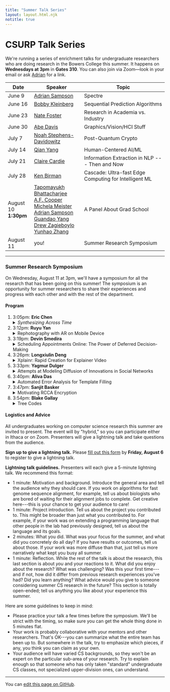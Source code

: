 ```yaml
---
title: "Summer Talk Series"
layout: layout.html.njk
notitle: true
---
```

# CSURP Talk Series

We're running a series of enrichment talks for undergraduate researchers who are doing research in the Bowers College this summer.
It happens on **Wednesdays at 3pm** in **Gates 310**.
You can also join via Zoom—look in your email or ask [Adrian](mailto:asampson@cs.cornell.edu) for a link.

<table>
    <thead>
        <tr>
            <th>Date</th>
            <th>Speaker</th>
            <th>Topic</th>
        </tr>
    </thead>
    <tbody>
        <tr>
            <td class="date">June 9</td>
            <td><a href="https://www.cs.cornell.edu/~asampson/">Adrian Sampson</a></td>
            <td>Spectre</td>
        </tr>
        <tr>
            <td class="date">June 16</td>
            <td><a href="https://www.cs.cornell.edu/~rdk/">Bobby Kleinberg</a></td>
            <td>Sequential Prediction Algorithms</td>
        </tr>
        <tr>
            <td class="date">June 23</td>
            <td><a href="https://www.cs.cornell.edu/~jnfoster/">Nate Foster</a></td>
            <td>Research in Academia vs. Industry</td>
        </tr>
        <tr>
            <td class="date">June 30</td>
            <td><a href="http://abedavis.com">Abe Davis</a></td>
            <td>Graphics/Vision/HCI Stuff</td>
        </tr>
        <tr>
            <td class="date">July 7</td>
            <td><a href="http://www.noahsd.com">Noah Stephens-Davidowitz</a></td>
            <td>Post-Quantum Crypto</td>
        </tr>
        <tr>
            <td class="date">July 14</td>
            <td><a href="https://yangqian.myportfolio.com">Qian Yang</a></td>
            <td>Human-Centered AI/ML</td>
        </tr>
        <tr>
            <td class="date">July 21</td>
            <td><a href="https://www.cs.cornell.edu/home/cardie/">Claire Cardie</a></td>
            <td>Information Extraction in NLP --- Then and Now</td>
        </tr>
        <tr>
            <td class="date">July 28</td>
            <td><a href="http://www.cs.cornell.edu/ken">Ken Birman</a></td>
            <td>Cascade: Ultra-fast Edge Computing for Intelligent ML</td>
        </tr>
        <tr>
            <td class="date">
                August 10<br>
                <b>1:30pm</b>
            </td>
            <td>
                <a href="https://sites.google.com/site/tapomayukh">Tapomayukh Bhattacharjee</a><br>
                <a href="https://cacioepe.pe">A.F. Cooper</a><br>
                <a href="https://michela-meister.github.io">Michela Meister</a><br>
                <a href="https://www.cs.cornell.edu/~asampson/">Adrian Sampson</a><br>
                <a href="https://www.guandaoyang.com">Guandao Yang</a><br>
                <a href="https://www.cs.cornell.edu/~dzag/">Drew Zagieboylo</a><br>
                <a href="https://dolobyte.net">Yunhao Zhang</a>
            </td>
            <td>A Panel About Grad School</td>
        </tr>
        <tr>
            <td class="date">August 11</td>
            <td>you!</td>
            <td>Summer Research Symposium</td>
        </tr>
    </tbody>
</table>

---

### Summer Research Symposium

On Wednesday, August 11 at 3pm, we'll have a symposium for all the research that has been going on this summer!
The symposium is an opportunity for summer researchers to share their experiences and progress with each other and with the rest of the department.

#### Program

1. 3:05pm: <b>Eric Chen</b>
   <details><summary><i>Synthesizing Across Time</i></summary>Ever wondered how someone from today would look like in the 1920s? Or how hairstyles have changed between decades? We propose a GAN-based method to synthesize portraits across time.</details>
2. 3:12pm: <b>Ruyu Yan</b>
   <details>
     <summary>Rephotography with AR on Mobile Device</summary>
     A system that enables picture sampling with precise camera pose in the scene, powered by Apple ARKit and a guiding system for pose alignment. It outputs interactive visualizations of images varying in time and space.
   </details>
3. 3:19pm: <b>Devin Smedira</b>
   <details>
     <summary>Scheduling Appointments Online: The Power of Deferred Decision-Making</summary>
     This summer I have been studying the Minimum Peak Appointment Scheduling Problem, an online variant of the bin packing problem. In this problem, an item's position within a bin needs to be decided in an online fashion, but the final placement of items into bins can be performed offline after execution. Previous work described an algorithm with an asymptotic competitive ratio for this problem lower than is possible for traditional bin packing, and my work this summer has resulted in a new algorithm reducing the ratio further.
   </details>
4. 3:26pm: <b>Longxiulin Deng</b>
   <details>
     <summary>Xplainr: Rapid Creation for Explainer Video</summary>
     With the rise of distance learning and virtual lecturing, the need for simple tools for rapidly creating educational content has increased. We present the design and prototype of a tool that makes the best use of existing workflow for the fast creation of educational videos.
   </details>
5. 3:33pm: <b>Yagmur Dulger</b>
   <details>
     <summary>Attempts at Modeling Diffusion of Innovations in Social Networks</summary>
     What set of individuals in a society should we advertise a new technology to (with limited budget), so that we maximize the number of people who end up adopting it? Taking as a starting point Eva Tardos's paper "Maximizing Spread of Influence in Social Networks", I spent the summer working on extending the model described in the paper, trying to approximate an answer to this NP-Hard problem.
   </details>
6. 3:40pm: <b>Aliva Das</b>
   <details>
     <summary>Automated Error Analysis for Template Filling</summary>
     The project involves creating a system that automatically searches for a predefined set of errors among model generated templates and their respective filled slots as compared to the gold templates. This project hopes to supplement traditional, manual qualitative analysis of the models' output and attempts to offer details about the model performance which can be hard to interpret using common evaluation metrics such as F1.
   </details>
7. 3:47pm: <b>Sanjit Basker</b>
   <details>
     <summary>Motivating RCCA Encryption</summary>
     At the beginnings of cryptography, various methods of justifying security were proposed. I'll motivate and introduce the definition of an RCCA-secure encryption scheme, which was the main topic of my project.
   </details>
8. 3:54pm: <b>Blake Gallay</b>
   <details>
     <summary>Tree Codes</summary>
     While the problem of how to send individual messages over noisy channels has been studied for decades, the interactive communication setting has been resilient to our best efforts. A peculiar combinatorial object called a tree code is the key to provably good interactive protocols, but no constructions of these objects are known. The problem of finding such a construction is what I worked on this summer.
   </details>

#### Logistics and Advice

All undergraduates working on computer science research this summer are invited to present.
The event will by "hybrid," so you can participate either in Ithaca or on Zoom.
Presenters will give a lightning talk and take questions from the audience.

**Sign up to give a lightning talk.**
Please [fill out this form][form] by **Friday, August 6** to register to give a lightning talk.

[form]: https://forms.gle/yVqdHy3SRw6qK9dy9

**Lightning talk guidelines.**
Presenters will each give a 5-minute lightning talk.
We recommend this format:

* 1 minute: Motivation and background. Introduce the general area and tell the audience why they should care. If you work on algorithms for fast genome sequence alignment, for example, tell us about biologists who are bored of waiting for their alignment jobs to complete. Get creative here---this is your chance to get your audience to care!
* 1 minute: Project introduction. Tell us about the project you contributed to. This might be broader than just what you contributed to. For example, if your work was on extending a programming language that other people in the lab had previously designed, tell us about the language and its goals.
* 2 minutes: What you did. What was your focus for the summer, and what did you concretely do all day? If you have results or outcomes, tell us about those. If your work was more diffuse than that, just tell us more narratively what kept you busy all summer.
* 1 minute: Reflection. While the rest of the talk is about the research, this last section is about *you* and your reactions to it. What did you enjoy about the research? What was challenging? Was this your first time---and if not, how did it differ from previous research experiences you've had? Did you learn anything? What advice would you give to someone considering summer CS research in the future? This section is totally open-ended; tell us anything you like about your experience this summer.

Here are some guidelines to keep in mind:

* Please practice your talk a few times before the symposium. We'll be strict with the timing, so make sure you can get the whole thing done in 5 minutes flat.
* Your work is probably collaborative with your mentors and other researchers. That's OK---you can summarize what the entire team has been up to. But somewhere in the talk, try to emphasize which pieces, if any, you think you can claim as your own.
* Your audience will have varied CS backgrounds, so they won't be an expert on the particular sub-area of your research. Try to explain enough so that someone who has only taken "standard" undergraduate CS classes, not specialized upper-division ones, can understand.

---

You can [edit this page on GitHub](https://github.com/cucapra/capra-public/edit/master/src/summer2021.md).
